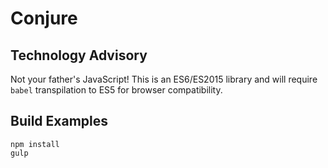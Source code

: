 Conjure
=======

Technology Advisory
-------------------

Not your father's JavaScript! This is an ES6/ES2015 library and will require `babel` transpilation to ES5 for browser compatibility.

Build Examples
--------------

    npm install
    gulp
